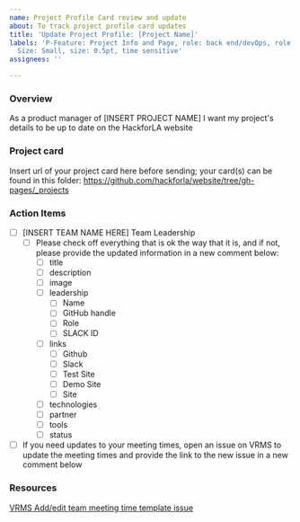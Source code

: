 ```yaml
---
name: Project Profile Card review and update
about: To track project profile card updates
title: 'Update Project Profile: [Project Name]'
labels: 'P-Feature: Project Info and Page, role: back end/devOps, role: front end,
  Size: Small, size: 0.5pt, time sensitive'
assignees: ''

---
```


### Overview
As a product manager of [INSERT PROJECT NAME] I want my project's details to be up to date on the HackforLA website

### Project card
Insert url of your project card here before sending; your card(s) can be found in this folder: https://github.com/hackforla/website/tree/gh-pages/_projects

### Action Items

- [ ] [INSERT TEAM NAME HERE] Team Leadership
   - [ ] Please check off everything that is ok the way that it is, and if not, please provide the updated information in a new comment below:
      - [ ] title
      - [ ] description
      - [ ] image
      - [ ] leadership
         - [ ] Name
         - [ ] GitHub handle
         - [ ] Role
         - [ ] SLACK ID
      - [ ] links
         - [ ] Github
         - [ ] Slack
         - [ ] Test Site
         - [ ] Demo Site
         - [ ] Site
      - [ ] technologies
      - [ ] partner
      - [ ] tools
      - [ ] status
 - [ ] If you need updates to your meeting times, open an issue on VRMS to update the meeting times and provide the link to the new issue in a new comment below

### Resources
[VRMS Add/edit team meeting time template issue](https://github.com/hackforla/VRMS/issues/new?assignees=&labels=1+week+change+request&template=add-edit-team-meeting-time.md&title=Meeting+time+change+request+for+%5BProject+Name%5D)
